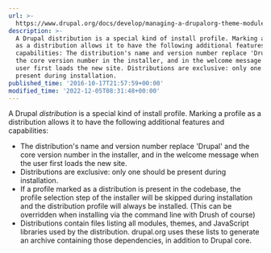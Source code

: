 ```yaml
---
url: >-
  https://www.drupal.org/docs/develop/managing-a-drupalorg-theme-module-or-distribution-project/creating-distributions
description: >-
  A Drupal distribution is a special kind of install profile. Marking a profile
  as a distribution allows it to have the following additional features and
  capabilities: The distribution's name and version number replace 'Drupal' and
  the core version number in the installer, and in the welcome message when the
  user first loads the new site. Distributions are exclusive: only one should be
  present during installation.
published_time: '2016-10-17T21:57:59+00:00'
modified_time: '2022-12-05T08:31:48+00:00'
---
```

A Drupal _distribution_ is a special kind of install profile. Marking a profile as a distribution allows it to have the following additional features and capabilities:

* The distribution's name and version number replace 'Drupal' and the core version number in the installer, and in the welcome message when the user first loads the new site.
* Distributions are exclusive: only one should be present during installation.
* If a profile marked as a distribution is present in the codebase, the profile selection step of the installer will be skipped during installation and the distribution profile will always be installed. (This can be overridden when installing via the command line with Drush of course)
* Distributions contain files listing all modules, themes, and JavaScript libraries used by the distribution. drupal.org uses these lists to generate an archive containing those dependencies, in addition to Drupal core.